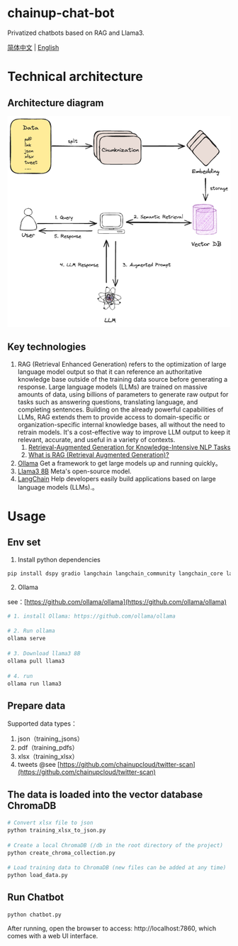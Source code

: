 # chainup-chat-bot
Privatized chatbots based on RAG and Llama3.

[简体中文](README-zh.md) | [English](README.md)

# Technical architecture
## Architecture diagram
![chatbot](diagrams/chatbot.png)

## Key technologies
1. RAG (Retrieval Enhanced Generation) refers to the optimization of large language model output so that it can reference an authoritative knowledge base outside of the training data source before generating a response. Large language models (LLMs) are trained on massive amounts of data, using billions of parameters to generate raw output for tasks such as answering questions, translating language, and completing sentences. Building on the already powerful capabilities of LLMs, RAG extends them to provide access to domain-specific or organization-specific internal knowledge bases, all without the need to retrain models. It's a cost-effective way to improve LLM output to keep it relevant, accurate, and useful in a variety of contexts.
    1. [Retrieval-Augmented Generation for Knowledge-Intensive NLP Tasks](https://arxiv.org/abs/2005.11401)
    2. [What is RAG (Retrieval Augmented Generation)?](https://aws.amazon.com/cn/what-is/retrieval-augmented-generation/)
2. [Ollama](https://github.com/ollama/ollama) Get a framework to get large models up and running quickly。
3. [Llama3 8B](https://llama.meta.com/llama3/) Meta's open-source model.
4. [LangChain](https://www.langchain.com/) Help developers easily build applications based on large language models (LLMs).。

# Usage

## Env set

1. Install python dependencies
```sh
pip install dspy gradio langchain langchain_community langchain_core langchain_huggingface pypdf fastembed chromadb sentence-transformers pandas openpyxl
```

2. Ollama 

see：[https://github.com/ollama/ollama](https://github.com/ollama/ollama)
```sh
# 1. install Ollama: https://github.com/ollama/ollama

# 2. Run ollama
ollama serve

# 3. Download llama3 8B
ollama pull llama3

# 4. run
ollama run llama3
```

## Prepare data
Supported data types：
1. json（training_jsons）
2. pdf（training_pdfs）
3. xlsx（training_xlsx）
4. tweets @see [https://github.com/chainupcloud/twitter-scan](https://github.com/chainupcloud/twitter-scan)

## The data is loaded into the vector database ChromaDB
```python
# Convert xlsx file to json
python training_xlsx_to_json.py

# Create a local ChromaDB (/db in the root directory of the project)
python create_chroma_collection.py

# Load training data to ChromaDB (new files can be added at any time)
python load_data.py
```

## Run Chatbot
```python
python chatbot.py
```

After running, open the browser to access: http://localhost:7860, which comes with a web UI interface.

